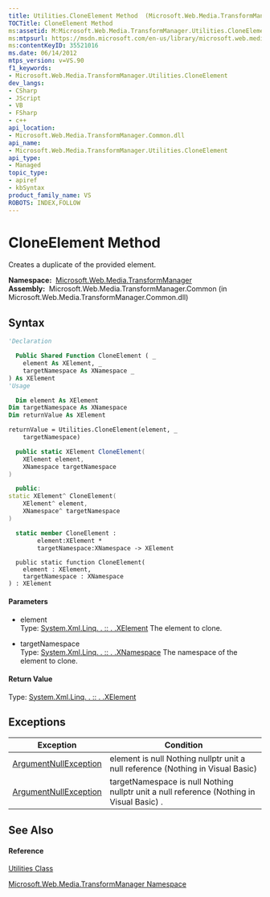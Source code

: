 ```yaml
---
title: Utilities.CloneElement Method  (Microsoft.Web.Media.TransformManager)
TOCTitle: CloneElement Method
ms:assetid: M:Microsoft.Web.Media.TransformManager.Utilities.CloneElement(System.Xml.Linq.XElement,System.Xml.Linq.XNamespace)
ms:mtpsurl: https://msdn.microsoft.com/en-us/library/microsoft.web.media.transformmanager.utilities.cloneelement(v=VS.90)
ms:contentKeyID: 35521016
ms.date: 06/14/2012
mtps_version: v=VS.90
f1_keywords:
- Microsoft.Web.Media.TransformManager.Utilities.CloneElement
dev_langs:
- CSharp
- JScript
- VB
- FSharp
- c++
api_location:
- Microsoft.Web.Media.TransformManager.Common.dll
api_name:
- Microsoft.Web.Media.TransformManager.Utilities.CloneElement
api_type:
- Managed
topic_type:
- apiref
- kbSyntax
product_family_name: VS
ROBOTS: INDEX,FOLLOW
---
```


# CloneElement Method

Creates a duplicate of the provided element.

**Namespace:**  [Microsoft.Web.Media.TransformManager](microsoft-web-media-transformmanager-namespace.md)  
**Assembly:**  Microsoft.Web.Media.TransformManager.Common (in Microsoft.Web.Media.TransformManager.Common.dll)

## Syntax

``` vb
'Declaration

  Public Shared Function CloneElement ( _
    element As XElement, _
    targetNamespace As XNamespace _
) As XElement
'Usage

  Dim element As XElement
Dim targetNamespace As XNamespace
Dim returnValue As XElement

returnValue = Utilities.CloneElement(element, _
    targetNamespace)
```

``` csharp
  public static XElement CloneElement(
    XElement element,
    XNamespace targetNamespace
)
```

``` c++
  public:
static XElement^ CloneElement(
    XElement^ element, 
    XNamespace^ targetNamespace
)
```

``` fsharp
  static member CloneElement : 
        element:XElement * 
        targetNamespace:XNamespace -> XElement 
```

``` jscript
  public static function CloneElement(
    element : XElement, 
    targetNamespace : XNamespace
) : XElement
```

#### Parameters

  - element  
    Type: [System.Xml.Linq. . :: . .XElement](https://msdn.microsoft.com/en-us/library/bb340098\(v=vs.90\))  
    The element to clone.  

<!-- end list -->

  - targetNamespace  
    Type: [System.Xml.Linq. . :: . .XNamespace](https://msdn.microsoft.com/en-us/library/bb291898\(v=vs.90\))  
    The namespace of the element to clone.  

#### Return Value

Type: [System.Xml.Linq. . :: . .XElement](https://msdn.microsoft.com/en-us/library/bb340098\(v=vs.90\))  

## Exceptions

|Exception|Condition|
|--- |--- |
|[ArgumentNullException](https://msdn.microsoft.com/en-us/library/27426hcy(v=vs.90))|element is null Nothing nullptr unit a null reference (Nothing in Visual Basic)|
|[ArgumentNullException](https://msdn.microsoft.com/en-us/library/27426hcy(v=vs.90))|targetNamespace is null Nothing nullptr unit a null reference (Nothing in Visual Basic) .|

## See Also

#### Reference

[Utilities Class](utilities-class-microsoft-web-media-transformmanager.md)

[Microsoft.Web.Media.TransformManager Namespace](microsoft-web-media-transformmanager-namespace.md)

